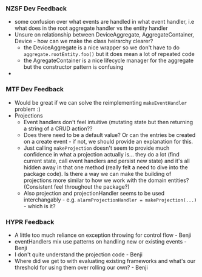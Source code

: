  ### NZSF Dev Feedback
 
  * some confusion over what events are handled in what event handler, i.e what does in the root aggregate handler vs the entity handler
  * Unsure on relationship between DeviceAggregate, AggregateContainer, Device - how can we make the class heirarchy clearer?
    * the DeviceAggregate is a nice wrapper so we don't have to do `aggregate.rootEntity.foo()` but it does mean a lot of repeated code
    * the AgregateContainer is a nice lifecycle manager for the aggregate but the constructor pattern is confusing
  * 

### MTF Dev Feedback ###
* Would be great if we can solve the reimplementing `makeEventHandler` problem :)
* Projections
  * Event handlers don't feel intuitive (mutating state but then returning a string of a CRUD action??
  * Does there need to be a default value? Or can the entries be created on a create event - if not, we should provide an explanation for this.
  * Just calling `makeProjection` doesn't seem to provide much confidence in what a projection actually is... they do a lot (find current state, call event handlers and persist new state) and it's all hidden away in that one method (really felt a need to dive into the package code). Is there a way we can make the building of projections more similar to how we work with the domain entities? (Consistent feel throughout the package?)
  * Also projection and projectionHandler seems to be used interchangably - e.g. `alarmProjectionHandler = makeProjection(...)` - which is it?


### HYPR Feedback ###
 * A little too much reliance on exception throwing for control flow - Benji
 * eventHandlers mix use patterns on handling new or existing events - Benji
 * I don't quite understand the projection code - Benji
 * Where did we get to with evaluating existing frameworks and what's our threshold for using them over rolling our own? - Benji
